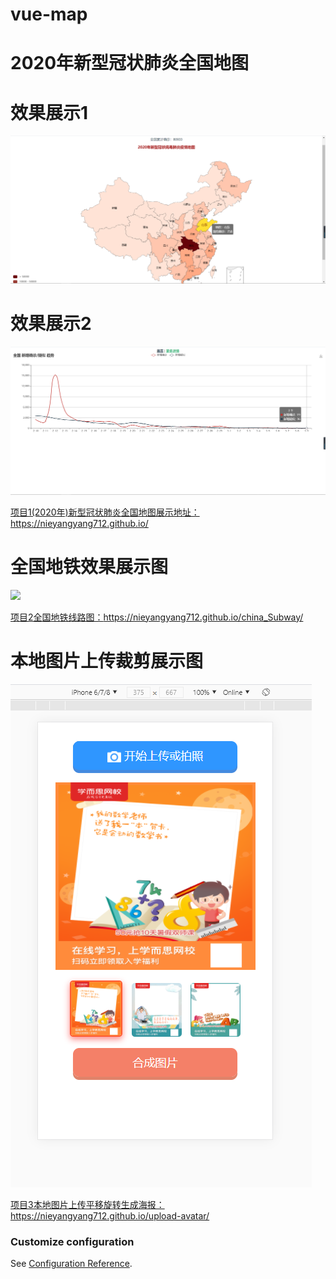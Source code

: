 # vue-map
# 2020年新型冠状肺炎全国地图
# 效果展示1
<img src="img/show.png" />

# 效果展示2
<img src="img/show1.png" />

<a href="https://nieyangyang712.github.io/">项目1(2020年)新型冠状肺炎全国地图展示地址：https://nieyangyang712.github.io/</a>

# 全国地铁效果展示图
<img src="img/chinaSuabway.png" />

<a href="https://nieyangyang712.github.io/">项目2全国地铁线路图：https://nieyangyang712.github.io/china_Subway/</a>

# 本地图片上传裁剪展示图
<img src="img/upload.png" />

<a href="https://nieyangyang712.github.io/">项目3本地图片上传平移旋转生成海报：https://nieyangyang712.github.io/upload-avatar/</a>


### Customize configuration
See [Configuration Reference](https://cli.vuejs.org/config/).